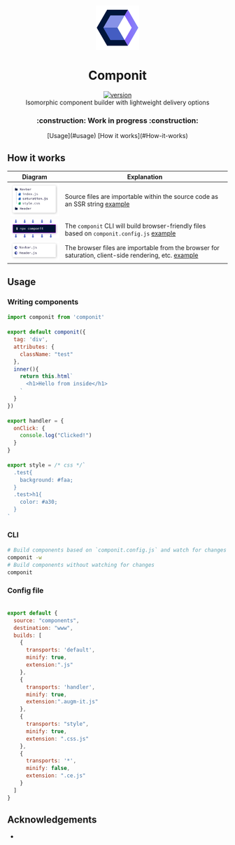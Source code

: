 <div align="center">
  <img src="https://github.com/marshallcb/componit/raw/master/componit.png" alt="componit" width="100" />
</div>

<h1 align="center">Componit</h1>
<div align="center">
  <a href="https://npmjs.org/package/componit">
    <img src="https://badgen.now.sh/npm/v/componit" alt="version" />
  </a>
</div>

<div align="center">Isomorphic component builder with lightweight delivery options</div>
<h3 align="center">:construction: Work in progress :construction:</h3>
<div align="center">[Usage](#usage) [How it works](#How-it-works)</div>

## How it works

| Diagram | Explanation |
| --- | --- |
| ![Source](https://github.com/MarshallCB/componit/blob/master/docs/slice1.png) | Source files are importable within the source code as an SSR string [example](#Writing-components) |
| ![Source](https://github.com/MarshallCB/componit/blob/master/docs/slice2.png) | The `componit` CLI will build browser-friendly files based on `componit.config.js` [example](#Config-file) |
| ![Source](https://github.com/MarshallCB/componit/blob/master/docs/slice3.png) | The browser files are importable from the browser for saturation, client-side rendering, etc. [example](#Writing-components) |



## Usage

### Writing components

```js
import componit from 'componit'

export default componit({
  tag: 'div',
  attributes: {
    className: "test"
  },
  inner(){
    return this.html`
      <h1>Hello from inside</h1>
    `
  }
})

export handler = {
  onClick: {
    console.log("Clicked!")
  }
}

export style = /* css */`
  .test{
    background: #faa;
  }
  .test>h1{
    color: #a30;
  }
`

```

### CLI
```bash
# Build components based on `componit.config.js` and watch for changes
componit -w 
# Build components without watching for changes
componit
```

### Config file

```js

export default {
  source: "components",
  destination: "www",
  builds: [
    {
      transports: 'default',
      minify: true,
      extension:".js"
    },
    {
      transports: 'handler',
      minify: true,
      extension:".augm-it.js"
    },
    {
      transports: "style",
      minify: true,
      extension: ".css.js"
    },
    {
      transports: '*',
      minify: false,
      extension: ".ce.js"
    }
  ]
}

```

## Acknowledgements
- 